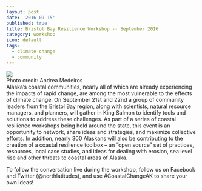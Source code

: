 ```yaml
---
layout: post
date: '2016-09-15'
published: true
title: Bristol Bay Resilience Workshop -- September 2016
category: workshop
icon: default
tags:
  - climate change
  - community
---
```

<div class="pull-right"><img src="{{site.baseurl}}/assets/media/workshop.jpg" class="img-responsive img-thumbnail"><div class="text-right">Photo credit: Andrea Medeiros</div></div>
Alaska’s coastal communities, nearly all of which are already experiencing the impacts of rapid change, are among the most vulnerable to the effects of climate change. On September 21st and 22nd a group of community leaders from the Bristol Bay region, along with scientists, natural resource managers, and planners, will gather in King Salmon to identify tools and solutions to address these challenges. As part of a series of coastal resilience workshops being held around the state, this event is an opportunity to network, share ideas and strategies, and maximize collective efforts. In addition, nearly 300 Alaskans will also be contributing to the creation of a coastal resilience toolbox – an “open source” set of practices, resources, local case studies, and ideas for dealing with erosion, sea level rise and other threats to coastal areas of Alaska.

To follow the conversation live during the workshop, follow us on Facebook and Twitter (@northlatitudes), and use #CoastalChangeAK to share your own ideas!

<div class="clearfix"></div>
